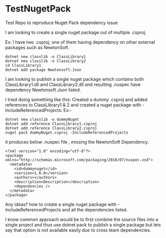 # TestNugetPack
Test Repo to reproduce Nuget Pack dependency issue

I am looking to create a single nuget package out of multiple .csproj.  

Ex: I have two .csproj, one of them having dependency on other external packages such as NewtonSoft.

    dotnet new classlib -o ClassLibrary1
    dotnet new classlib -o ClassLibrary2
    cd ClassLibrary1
    dotnet add package Newtonsoft.Json

I am looking to publish a single nuget package which contains both ClassLibrary1.dll and ClassLibrary2.dll and resulting .nuspec have dependency Newtonsoft.Json listed.

I tried doing something like this: Created a dummy .csproj and added references to ClassLibrary1 & 2 and created a nuget package with -IncludeReferencedProjects: Ex:-

    dotnet new classlib -o dummyNuget
    dotnet add reference ClassLibrary1.csproj
    dotnet add reference ClassLibrary2.csproj
    nuget pack dummyNuget.csproj -IncludeReferencedProjects

it produces below .nuspec file , missing the NewtonSoft Dependency. 
    
```
<?xml version="1.0" encoding="utf-8"?>
<package xmlns="http://schemas.microsoft.com/packaging/2010/07/nuspec.xsd">
  <metadata>
    <id>dummynuget</id>
    <version>1.0.0</version>
    <authors></authors>
    <description>Description</description>
    <dependencies />
  </metadata>
</package>
```

Any ideas? how to create a single nuget package with -IncludeReferencedProjects and all the dependencies listed.

I know common approach would be to first combine the source files into a single project and thus use dotnet pack to publish a single package but lets say that option is not available easily due to cross team dependencies.


